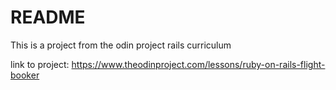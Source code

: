 # README

This is a project from the odin project rails curriculum 

link to project: https://www.theodinproject.com/lessons/ruby-on-rails-flight-booker
